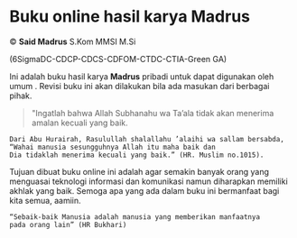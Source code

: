 # Buku online hasil karya Madrus

&copy; **Said Madrus** S.Kom MMSI M.Si

(6SigmaDC-CDCP-CDCS-CDFOM-CTDC-CTIA-Green GA)

Ini adalah buku hasil karya **Madrus** pribadi untuk dapat digunakan oleh umum . Revisi buku ini akan dilakukan bila ada masukan dari berbagai pihak.

> "Ingatlah bahwa Allah Subhanahu wa Ta’ala tidak akan menerima amalan kecuali yang baik.
> 
    Dari Abu Hurairah, Rasulullah shalallahu ’alaihi wa sallam bersabda,
    “Wahai manusia sesungguhnya Allah itu maha baik dan 
    Dia tidaklah menerima kecuali yang baik.” (HR. Muslim no.1015).

Tujuan dibuat buku online ini adalah agar semakin banyak orang yang menguasai teknologi informasi dan komunikasi namun diharapkan memiliki akhlak yang baik. Semoga apa yang ada dalam buku ini bermanfaat bagi kita semua, aamiin.

    “Sebaik-baik Manusia adalah manusia yang memberikan manfaatnya
    pada orang lain” (HR Bukhari)

